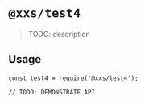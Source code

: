 # `@xxs/test4`

> TODO: description

## Usage

```
const test4 = require('@xxs/test4');

// TODO: DEMONSTRATE API
```
